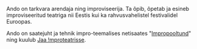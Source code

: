 Ando on tarkvara arendaja ning improviseerija. Ta õpib, õpetab ja 
esineb improviseeritud teatriga nii Eestis kui ka rahvusvahelistel 
festivalidel Euroopas.

Ando on saatejuht ja tehnik impro-teemalises
netisaates "[Impropooltund](https://pooltund.improv.ee)" ning 
kuulub [Jaa !mproteatrisse](https://jaa.ee).
